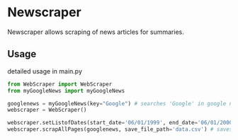 # Newscraper

Newscraper allows scraping of news articles for summaries.

## Usage

detailed usage in main.py

```python
from WebScraper import WebScraper
from myGoogleNews import myGoogleNews

googlenews = myGoogleNews(key="Google") # searches 'Google' in google news
webscraper = WebScraper()

webscraper.setListofDates(start_date='06/01/1999', end_date='06/01/2000')
webscraper.scrapAllPages(googlenews, save_file_path='data.csv') # saves results including links for the searched keyword
```

